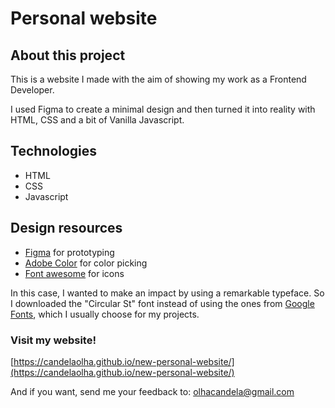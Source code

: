# Personal website

## About this project

This is a website I made with the aim of showing my work as a Frontend Developer.

I used Figma to create a minimal design and then turned it into reality with HTML, CSS and a bit of Vanilla Javascript.

## Technologies

- HTML
- CSS
- Javascript

## Design resources

- [Figma](https://www.figma.com/) for prototyping
- [Adobe Color](https://color.adobe.com/es/create) for color picking
- [Font awesome](https://fontawesome.com/) for icons

In this case, I wanted to make an impact by using a remarkable typeface. So I downloaded the "Circular St" font instead of using the ones from [Google Fonts](https://fonts.google.com/), which I usually choose for my projects.

### Visit my website!

[https://candelaolha.github.io/new-personal-website/](https://candelaolha.github.io/new-personal-website/)

And if you want, send me your feedback to: olhacandela@gmail.com
